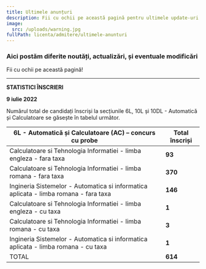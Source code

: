 ```yaml
---
title: Ultimele anunțuri
description: Fii cu ochii pe această pagină pentru ultimele update-uri!
image:
  src: /uploads/warning.jpg
fullPath: licenta/admitere/ultimele-anunturi
---
```

### Aici postăm diferite noutăți, actualizări, și eventuale modificări

Fii cu ochii pe această pagină!

- - -

**STATISTICI ÎNSCRIERI**

**9 iulie 2022**

Numărul total de candidați înscriși la secțiunile 6L, 10L și 10DL - Automatică și Calculatoare se găsește în tabelul următor. 

| 6L - Automatică   și Calculatoare (AC) – concurs cu probe                            | Total înscriși |
| ------------------------------------------------------------------------------------ | -------------- |
| Calculatoare si   Tehnologia Informatiei - limba engleza - fara taxa                 | **93**         |
| Calculatoare si Tehnologia Informatiei - limba romana -   fara taxa                  | **370**        |
| Ingineria Sistemelor - Automatica si informatica aplicata - limba romana - fara taxa | **146**        |
| Calculatoare si Tehnologia Informatiei - limba engleza   - cu taxa                   | **1**          |
| Calculatoare si   Tehnologia Informatiei - limba romana - cu taxa                    | **3**          |
| Ingineria Sistemelor - Automatica si informatica   aplicata - limba romana - cu taxa | **1**          |
| TOTAL                                                                                | **614**        |